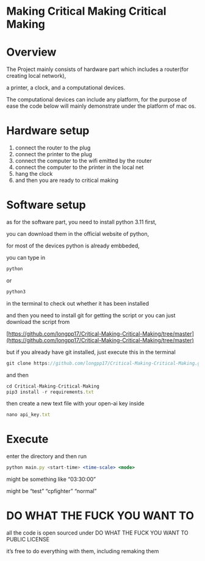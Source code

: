 # Making Critical Making Critical Making

# Overview

The Project mainly consists of hardware part which includes a router(for creating local network),

a printer, a clock, and a computational devices.

The computational devices can include any platform, for the purpose of ease the code below will mainly demonstrate under the platform of mac os.

# Hardware setup

1. connect the router to the plug
2. connect the printer to the plug
3. connect the computer to the wifi emitted by the router
4. connect the computer to the printer in the local net
5. hang the clock
6. and then you are ready to critical making

# Software setup

as for the software part, you need to install python 3.11 first,

you can download them in the official website of python,

for most of the devices python is already embbeded,

you can type in 

```jsx
python
```

or

```jsx
python3 
```

in the terminal to check out whether it has been installed

and then you need to install git for getting the script or you can just download the script from

[https://github.com/longpp17/Critical-Making-Critical-Making/tree/master](https://github.com/longpp17/Critical-Making-Critical-Making/tree/master)

but if you already have git installed, just execute this in the terminal

```jsx
git clone https://github.com/longpp17/Critical-Making-Critical-Making.git
```

and then 

```jsx
cd Critical-Making-Critical-Making
pip3 install -r requirements.txt
```

then create a new text file with your open-ai key inside

```jsx
nano api_key.txt
```

# Execute

enter the directory and then run

```jsx
python main.py <start-time> <time-scale> <mode>
```

<start-time> might be something like “03:30:00”

<mode> might be “test” “cpfighter” “normal”


# DO WHAT THE FUCK YOU WANT TO
all the code is open sourced under DO WHAT THE FUCK YOU WANT TO PUBLIC LICENSE

it’s free to do everything with them, including remaking them
